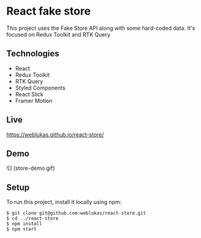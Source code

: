 # React fake store

This project uses the Fake Store API along with some hard-coded data. 
It's focused on Redux Toolkit and RTK Query
## Technologies

* React
* Redux Toolkit
* RTK Query
* Styled Components
* React Slick
* Framer Motion

## Live

https://weblukas.github.io/react-store/
## Demo

![] (store-demo.gif)
## Setup
To run this project, install it locally using npm:

```
$ git clone git@github.com:weblukas/react-store.git
$ cd ../react-store
$ npm install
$ npm start
```

